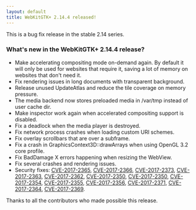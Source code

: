 ```yaml
---
layout: default
title: WebKitGTK+ 2.14.4 released!
---
```


This is a bug fix release in the stable 2.14 series.

### What's new in the WebKitGTK+ 2.14.4 release?

 - Make accelerating compositing mode on-demand again. By default it will only be used for websites
   that require it, saving a lot of memory on websites that don't need it.
 - Fix rendering issues in long documents with transparent background.
 - Release unused UpdateAtlas and reduce the tile coverage on memory pressure.
 - The media backend now stores preloaded media in /var/tmp instead of user cache dir.
 - Make inspector work again when accelerated compositing support is disabled.
 - Fix a deadlock when the media player is destroyed.
 - Fix network process crashes when loading custom URI schemes.
 - Fix overlay scrollbars that are over a subframe.
 - Fix a crash in GraphicsContext3D::drawArrays when using OpenGL 3.2 core profile.
 - Fix BadDamage X errors happening when resizing the WebView.
 - Fix several crashes and rendering issues.
 - Security fixes: [CVE-2017-2365](https://cve.mitre.org/cgi-bin/cvename.cgi?name=CVE-2017-2365), [CVE-2017-2366](https://cve.mitre.org/cgi-bin/cvename.cgi?name=CVE-2017-2366), [CVE-2017-2373](https://cve.mitre.org/cgi-bin/cvename.cgi?name=CVE-2017-2373), [CVE-2017-2363](https://cve.mitre.org/cgi-bin/cvename.cgi?name=CVE-2017-2363), [CVE-2017-2362](https://cve.mitre.org/cgi-bin/cvename.cgi?name=CVE-2017-2362), [CVE-2017-2350](https://cve.mitre.org/cgi-bin/cvename.cgi?name=CVE-2017-2350),
   [CVE-2017-2350](https://cve.mitre.org/cgi-bin/cvename.cgi?name=CVE-2017-2350), [CVE-2017-2354](https://cve.mitre.org/cgi-bin/cvename.cgi?name=CVE-2017-2354), [CVE-2017-2355](https://cve.mitre.org/cgi-bin/cvename.cgi?name=CVE-2017-2355), [CVE-2017-2356](https://cve.mitre.org/cgi-bin/cvename.cgi?name=CVE-2017-2356), [CVE-2017-2371](https://cve.mitre.org/cgi-bin/cvename.cgi?name=CVE-2017-2371), [CVE-2017-2364](https://cve.mitre.org/cgi-bin/cvename.cgi?name=CVE-2017-2364), [CVE-2017-2369](https://cve.mitre.org/cgi-bin/cvename.cgi?name=CVE-2017-2369).

Thanks to all the contributors who made possible this release.
